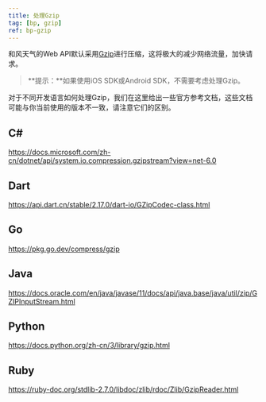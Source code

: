 ```yaml
---
title: 处理Gzip
tag: [bp, gzip]
ref: bp-gzip
---
```


和风天气的Web API默认采用[Gzip](https://www.gnu.org/software/gzip/)进行压缩，这将极大的减少网络流量，加快请求。

> **提示：**如果使用iOS SDK或Android SDK，不需要考虑处理Gzip。

对于不同开发语言如何处理Gzip，我们在这里给出一些官方参考文档，这些文档可能与你当前使用的版本不一致，请注意它们的区别。

## C#

<https://docs.microsoft.com/zh-cn/dotnet/api/system.io.compression.gzipstream?view=net-6.0>

## Dart

<https://api.dart.cn/stable/2.17.0/dart-io/GZipCodec-class.html>


## Go

<https://pkg.go.dev/compress/gzip>

## Java

<https://docs.oracle.com/en/java/javase/11/docs/api/java.base/java/util/zip/GZIPInputStream.html>

## Python

<https://docs.python.org/zh-cn/3/library/gzip.html>

## Ruby

<https://ruby-doc.org/stdlib-2.7.0/libdoc/zlib/rdoc/Zlib/GzipReader.html>

